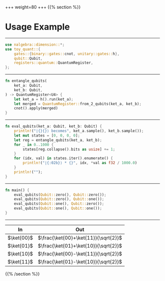 +++
weight=80
+++
{{% section %}}
# Usage Example
---
```rust
use nalgebra::dimension::*;
use toy_quant::{
    gates::{binary::gates::cnot, unitary::gates::h},
    qubit::Qubit,
    registers::quantum::QuantumRegister,
};
```
---
```rust
fn entangle_qubits(
    ket_a: Qubit,
    ket_b: Qubit,
) -> QuantumRegister<U4> {
    let ket_a = h().run(ket_a);
    let merged = QuantumRegister::from_2_qubits(ket_a, ket_b);
    cnot().apply(merged)
}
```
---
```rust
fn eval_qubits(ket_a: Qubit, ket_b: Qubit) {
    println!("∣{}{}⟩ becomes", ket_a.sample(), ket_b.sample());
    let mut states = [0, 0, 0, 0];
    let reg = entangle_qubits(ket_a, ket_b);
    for _ in 0..1000 {
        states[reg.collapse().bits as usize] += 1;
    }
    for (idx, val) in states.iter().enumerate() {
        println!("∣{:02b}⟩ * {}", idx, *val as f32 / 1000.0)
    }
    println!("");
}
```
---
```rust
fn main() {
    eval_qubits(Qubit::zero(), Qubit::zero());
    eval_qubits(Qubit::zero(), Qubit::one());
    eval_qubits(Qubit::one(), Qubit::zero());
    eval_qubits(Qubit::one(), Qubit::one());
}
```
---
|In|Out|
|--|--|
|$\ket{00}$|$\frac{\ket{00}+\ket{11}}{\sqrt{2}}$|
|$\ket{01}$|$\frac{\ket{01}+\ket{10}}{\sqrt{2}}$|
|$\ket{10}$|$\frac{\ket{00}-\ket{11}}{\sqrt{2}}$|
|$\ket{11}$|$\frac{\ket{01}-\ket{10}}{\sqrt{2}}$|

{{% /section %}}

